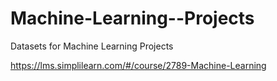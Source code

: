 # Machine-Learning--Projects
Datasets for Machine Learning Projects

https://lms.simplilearn.com/#/course/2789-Machine-Learning
